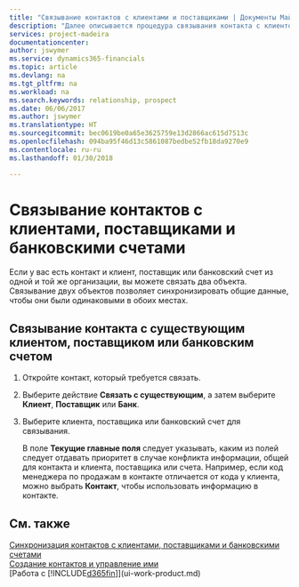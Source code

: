 ```yaml
---
title: "Связывание контактов с клиентами и поставщиками | Документы Майкрософт"
description: "Далее описывается процедура связывания контакта с клиентом, поставщиком или банковским счетом из той же компании, чтобы вы могли синхронизировать общие данные."
services: project-madeira
documentationcenter: 
author: jswymer
ms.service: dynamics365-financials
ms.topic: article
ms.devlang: na
ms.tgt_pltfrm: na
ms.workload: na
ms.search.keywords: relationship, prospect
ms.date: 06/06/2017
ms.author: jswymer
ms.translationtype: HT
ms.sourcegitcommit: bec0619be0a65e3625759e13d2866ac615d7513c
ms.openlocfilehash: 094ba95f46d13c5861087bedbe52fb18da9270e9
ms.contentlocale: ru-ru
ms.lasthandoff: 01/30/2018

---
```

# <a name="link-contacts-with-customers-vendors-and-bank-accounts"></a>Связывание контактов с клиентами, поставщиками и банковскими счетами
Если у вас есть контакт и клиент, поставщик или банковский счет из одной и той же организации, вы можете связать два объекта. Связывание двух объектов позволяет синхронизировать общие данные, чтобы они были одинаковыми в обоих местах.

## <a name="link-a-contact-to-an-existing-customer-vendor-or-bank-account"></a>Связывание контакта с существующим клиентом, поставщиком или банковским счетом
1. Откройте контакт, который требуется связать.
2. Выберите действие **Связать с существующим**, а затем выберите **Клиент**, **Поставщик** или **Банк**.
3. Выберите клиента, поставщика или банковский счет для связывания.

   В поле **Текущие главные поля** следует указывать, каким из полей следует отдавать приоритет в случае конфликта информации, общей для контакта и клиента, поставщика или счета. Например, если код менеджера по продажам в контакте отличается от кода у клиента, можно выбрать **Контакт**, чтобы использовать информацию в контакте.

## <a name="see-also"></a>См. также
[Синхронизация контактов с клиентами, поставщиками и банковскими счетами](marketing-synchronize-contacts-customers-vendors-bank-accounts.md)  
[Создание контактов и управление ими](marketing-contacts.md)  
[Работа с [!INCLUDE[d365fin](includes/d365fin_md.md)]](ui-work-product.md)  

